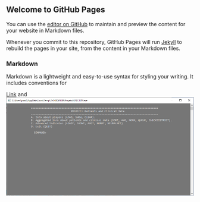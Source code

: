 ## Welcome to GitHub Pages

You can use the [editor on GitHub](https://github.com/Joaosilgo/ATAD-Patients-and-Clinical-Data-Network/edit/gh-pages/index.md) to maintain and preview the content for your website in Markdown files.

Whenever you commit to this repository, GitHub Pages will run [Jekyll](https://jekyllrb.com/) to rebuild the pages in your site, from the content in your Markdown files.

### Markdown

Markdown is a lightweight and easy-to-use syntax for styling your writing. It includes conventions for



[Link](url) and ![Image](https://raw.githubusercontent.com/Joaosilgo/ATAD-Patients-and-Clinical-Data-Network/master/img/img1.PNG)



